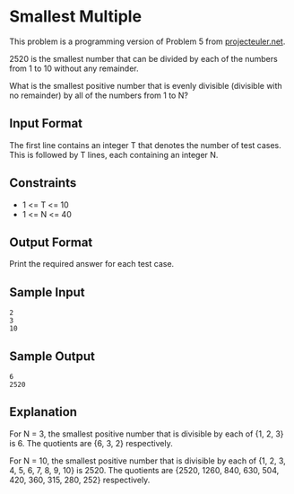 # Smallest Multiple

This problem is a programming version of Problem 5 from [projecteuler.net](https://projecteuler.net).

2520 is the smallest number that can be divided by each of the numbers from 1 to 10 without any remainder.

What is the smallest positive number that is evenly divisible (divisible with no remainder) by all of the numbers from 1 to N?

## Input Format

The first line contains an integer T that denotes the number of test cases. This is followed by T lines, each containing an integer N.

## Constraints

* 1 <= T <= 10
* 1 <= N <= 40

## Output Format

Print the required answer for each test case.

## Sample Input

```
2
3
10
```

## Sample Output

```
6
2520
```

## Explanation

For N = 3, the smallest positive number that is divisible by each of {1, 2, 3} is 6. The quotients are {6, 3, 2} respectively.

For N = 10, the smallest positive number that is divisible by each of {1, 2, 3, 4, 5, 6, 7, 8, 9, 10} is 2520. The quotients are {2520, 1260, 840, 630, 504, 420, 360, 315, 280, 252} respectively.
